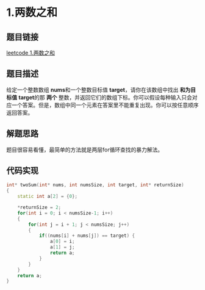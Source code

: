 # 1.两数之和

## 题目链接
[leetcode 1.两数之和](https://leetcode-cn.com/problems/two-sum/)


## 题目描述

给定一个整数数组 **nums**和一个整数目标值 **target**，请你在该数组中找出 **和为目标值** **target**的那 **两个** 整数，并返回它们的数组下标。你可以假设每种输入只会对应一个答案。但是，数组中同一个元素在答案里不能重复出现。你可以按任意顺序返回答案。

## 解题思路

题目很容易看懂，最简单的方法就是两层for循环查找的暴力解法。

## 代码实现
```cpp
int* twoSum(int* nums, int numsSize, int target, int* returnSize)
{
    static int a[2] = {0};

    *returnSize = 2;
    for(int i = 0; i < numsSize-1; i++)
    {
        for(int j = i + 1; j < numsSize; j++)
        {
            if((nums[i] + nums[j]) == target) {
                a[0] = i;
                a[1] = j;
                return a;
            }    
        }    
    }
    return a;
}
```